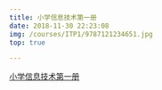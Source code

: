 ```yaml
---
title: 小学信息技术第一册
date: 2018-11-30 22:23:08
img: /courses/ITP1/9787121234651.jpg
top: true

---
```


[小学信息技术第一册](/9787121234651.jpg)

<!-- more -->
